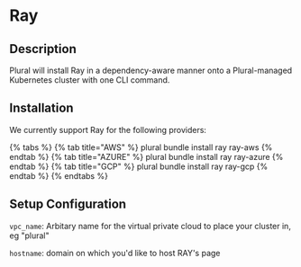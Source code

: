 
# Ray

## Description
Plural will install Ray in a dependency-aware manner onto a Plural-managed Kubernetes cluster with one CLI command.

## Installation
We currently support Ray for the following providers:

{% tabs %}
{% tab title="AWS" %} plural bundle install ray ray-aws {% endtab %} {% tab title="AZURE" %} plural bundle install ray ray-azure {% endtab %} {% tab title="GCP" %} plural bundle install ray ray-gcp {% endtab %}
{% endtabs %}

## Setup Configuration
`vpc_name`: Arbitary name for the virtual private cloud to place your cluster in, eg "plural"



`hostname`: domain on which you'd like to host RAY's page
    
